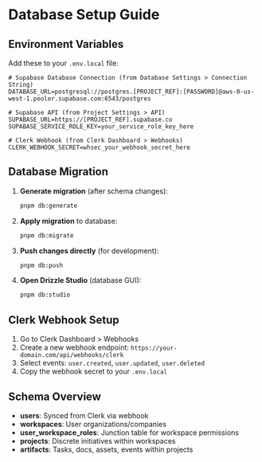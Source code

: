 # Database Setup Guide

## Environment Variables

Add these to your `.env.local` file:

```env
# Supabase Database Connection (from Database Settings > Connection String)
DATABASE_URL=postgresql://postgres.[PROJECT_REF]:[PASSWORD]@aws-0-us-west-1.pooler.supabase.com:6543/postgres

# Supabase API (from Project Settings > API)
SUPABASE_URL=https://[PROJECT_REF].supabase.co
SUPABASE_SERVICE_ROLE_KEY=your_service_role_key_here

# Clerk Webhook (from Clerk Dashboard > Webhooks)
CLERK_WEBHOOK_SECRET=whsec_your_webhook_secret_here
```

## Database Migration

1. **Generate migration** (after schema changes):

   ```bash
   pnpm db:generate
   ```

2. **Apply migration** to database:

   ```bash
   pnpm db:migrate
   ```

3. **Push changes directly** (for development):

   ```bash
   pnpm db:push
   ```

4. **Open Drizzle Studio** (database GUI):
   ```bash
   pnpm db:studio
   ```

## Clerk Webhook Setup

1. Go to Clerk Dashboard > Webhooks
2. Create a new webhook endpoint: `https://your-domain.com/api/webhooks/clerk`
3. Select events: `user.created`, `user.updated`, `user.deleted`
4. Copy the webhook secret to your `.env.local`

## Schema Overview

- **users**: Synced from Clerk via webhook
- **workspaces**: User organizations/companies
- **user_workspace_roles**: Junction table for workspace permissions
- **projects**: Discrete initiatives within workspaces
- **artifacts**: Tasks, docs, assets, events within projects
